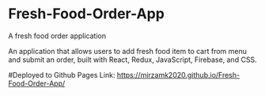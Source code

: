 # Fresh-Food-Order-App
A fresh food order application

An application that allows users to add fresh food item to cart from menu and submit an order, built with React, Redux, JavaScript, Firebase, and CSS.

#Deployed to Github Pages
Link: https://mirzamk2020.github.io/Fresh-Food-Order-App/
